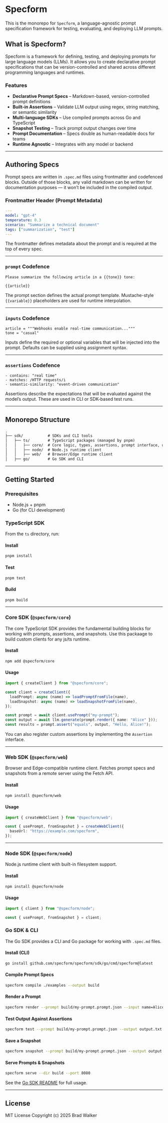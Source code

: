 # Specform

This is the monorepo for `Specform`, a language-agnostic prompt specification framework for testing, evaluating, and deploying LLM prompts.

## What is Specform?

Specform is a framework for defining, testing, and deploying prompts for large language models (LLMs). It allows you to create declarative prompt specifications that can be version-controlled and shared across different programming languages and runtimes.

### Features

- **Declarative Prompt Specs** – Markdown-based, version-controlled prompt definitions
- **Built-in Assertions** – Validate LLM output using regex, string matching, or semantic similarity
- **Multi-language SDKs** – Use compiled prompts across Go and TypeScript
- **Snapshot Testing** – Track prompt output changes over time
- **Prompt Documentation** – Specs double as human-readable docs for teams
- **Runtime Agnostic** – Integrates with any model or backend

---

## Authoring Specs

Prompt specs are written in `.spec.md` files using frontmatter and codefenced blocks. Outside of those blocks, any valid markdown can be written for documentation purposes — it won’t be included in the compiled output.

### Frontmatter Header (Prompt Metadata)

```yaml
---
model: "gpt-4"
temperature: 0.3
scenario: "Summarize a technical document"
tags: ["summarization", "test"]
---
```

The frontmatter defines metadata about the prompt and is required at the top of every spec.

---

### `prompt` Codefence

```prompt
Please summarize the following article in a {{tone}} tone:

{{article}}
```

The prompt section defines the actual prompt template. Mustache-style `{{variable}}` placeholders are used for runtime interpolation.

---

### `inputs` Codefence

```inputs
article = """Webhooks enable real-time communication..."""
tone = "casual"
```

Inputs define the required or optional variables that will be injected into the prompt. Defaults can be supplied using assignment syntax.

---

### `assertions` Codefence

```assertions
- contains: "real time"
- matches: /HTTP requests/i
- semantic-similarity: "event-driven communication"
```

Assertions describe the expectations that will be evaluated against the model’s output. These are used in CLI or SDK-based test runs.

---

## Monorepo Structure

```txt
.
├── sdk/           # SDKs and CLI tools
│   ├── ts/        # TypeScript packages (managed by pnpm)
│   │   ├── core/  # Core logic, types, assertions, prompt interface, use for building custom clients
│   │   ├── node/  # Node.js runtime client
│   │   ├── web/   # Browser/Edge runtime client
│   ├── go/        # Go SDK and CLI
```

---

## Getting Started

### Prerequisites

- Node.js + pnpm
- Go (for CLI development)

### TypeScript SDK

From the `ts` directory, run:

#### Install

```bash
pnpm install
```

#### Test

```bash
pnpm test
```

#### Build

```bash
pnpm build
```

---

### Core SDK (`@specform/core`)

The core TypeScript SDK provides the fundamental building blocks for working with prompts, assertions, and snapshots. Use this packaage to build custom clients for any js/ts runtime.

#### Install

```bash
npm add @specform/core
```

#### Usage

```ts
import { createClient } from "@specform/core";

const client = createClient({
  loadPrompt: async (name) => loadPromptFromFile(name),
  loadSnapshot: async (name) => loadSnapshotFromFile(name),
});

const prompt = await client.usePrompt("my-prompt");
const output = await llm.generate(prompt.render({ name: "Alice" }));
const results = prompt.assert("equals", output, "Hello, Alice!");
```

You can also register custom assertions by implementing the `Assertion` interface.

---

### Web SDK (`@specform/web`)

Browser and Edge-compatible runtime client. Fetches prompt specs and snapshots from a remote server using the Fetch API.

#### Install

```bash
npm install @specform/web
```

#### Usage

```ts
import { createWebClient } from "@specform/web";

const { usePrompt, fromSnapshot } = createWebClient({
  baseUrl: "https://example.com/specform",
});
```

---

### Node SDK (`@specform/node`)

Node.js runtime client with built-in filesystem support.

#### Install

```bash
npm install @specform/node
```

#### Usage

```ts
import { client } from "@specform/node";

const { usePrompt, fromSnapshot } = client;
```

### Go SDK & CLI

The Go SDK provides a CLI and Go package for working with `.spec.md` files.

#### Install (CLI)

```bash
go install github.com/specform/specform/sdk/go/cmd/specform@latest
```

#### Compile Prompt Specs

```bash
specform compile ./examples --output build
```

#### Render a Prompt

```bash
specform render --prompt build/my-prompt.prompt.json --input name=Alice
```

#### Test Output Against Assertions

```bash
specform test --prompt build/my-prompt.prompt.json --output output.txt
```

#### Save a Snapshot

```bash
specform snapshot --prompt build/my-prompt.prompt.json --output output.txt --out snapshots/
```

#### Serve Prompts & Snapshots

```bash
specform serve --dir build --port 8080
```

See the [Go SDK README](./sdk/go/README.md) for full usage.

---

## License

MIT License
Copyright (c) 2025 Brad Walker
